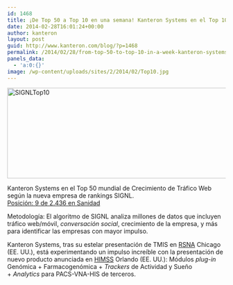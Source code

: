 ```yaml
---
id: 1468
title: ¡De Top 50 a Top 10 en una semana! Kanteron Systems en el Top 10 (Sanidad) en crecimiento de ranking de tráfico web
date: 2014-02-28T16:01:24+00:00
author: kanteron
layout: post
guid: http://www.kanteron.com/blog/?p=1468
permalink: /2014/02/28/from-top-50-to-top-10-in-a-week-kanteron-systems-ranked-in-top-10-healthcare-for-web-traffic-rank-growth/
panels_data:
  - 'a:0:{}'
image: /wp-content/uploads/sites/2/2014/02/Top10.jpg
---
```

<img alt="SIGNLTop10" src="http://blog.kanteron.com/es/wp-content/uploads/sites/2/2014/02/SIGNLKanteronTop10.jpg" width="973" height="209" />

Kanteron Systems en el Top 50 mundial de Crecimiento de Tráfico Web según la nueva empresa de rankings SIGNL.  
<a title="SIGNL" href="http://signl.com/award/public/kanteron-systems/health-care-2013-nov-a-web" target="_blank">Posición: 9 de 2.436 en Sanidad</a> 

Metodología: El algoritmo de SIGNL analiza millones de datos que incluyen tráfico web/móvil, _conversación social_, crecimiento de la empresa, y más para identificar las empresas con mayor impulso.

Kanteron Systems, tras su estelar presentación de TMIS en <a title="http://rsna2013.rsna.org/" href="http://rsna2013.rsna.org/" target="_blank">RSNA</a> Chicago (EE. UU.), está experimentando un impulso increíble con la presentación de nuevo producto anunciada en <a title="http://www.himssconference.org/" href="http://www.himssconference.org/" target="_blank">HIMSS</a> Orlando (EE. UU.): Módulos _plug-in_ Genómica + Farmacogenómica + _Trackers_ de Actividad y Sueño + _Analytics_ para PACS-VNA-HIS de terceros.